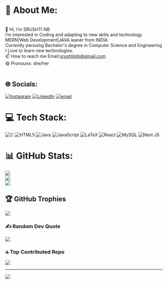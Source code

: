 # 💫 About Me:
<br>    👋 Hi, I’m SRUSHTI NB<br>    I’m interested in Coding and adapting to new skills and technology<br>    MERN|Web Development|JAVA leaner from INDIA<br>    Currently persuing Bachelor's degree in Computer Science and Engineering<br>    I Love to learn new technologies.<br>    📫 How to reach me Email:srushtiinb@gmail.com<br>    😄 Pronouns: she/her<br><br>


## 🌐 Socials:
[![Instagram](https://img.shields.io/badge/Instagram-%23E4405F.svg?logo=Instagram&logoColor=white)](https://instagram.com/srushtii__._) [![LinkedIn](https://img.shields.io/badge/LinkedIn-%230077B5.svg?logo=linkedin&logoColor=white)](https://linkedin.com/in/srushtinb) [![email](https://img.shields.io/badge/Email-D14836?logo=gmail&logoColor=white)](mailto:srushtiicse@gmail.com) 

# 💻 Tech Stack:
![C](https://img.shields.io/badge/c-%2300599C.svg?style=for-the-badge&logo=c&logoColor=white) ![HTML5](https://img.shields.io/badge/html5-%23E34F26.svg?style=for-the-badge&logo=html5&logoColor=white) ![Java](https://img.shields.io/badge/java-%23ED8B00.svg?style=for-the-badge&logo=openjdk&logoColor=white) ![JavaScript](https://img.shields.io/badge/javascript-%23323330.svg?style=for-the-badge&logo=javascript&logoColor=%23F7DF1E) ![LaTeX](https://img.shields.io/badge/latex-%23008080.svg?style=for-the-badge&logo=latex&logoColor=white) ![React](https://img.shields.io/badge/react-%2320232a.svg?style=for-the-badge&logo=react&logoColor=%2361DAFB) ![MySQL](https://img.shields.io/badge/mysql-4479A1.svg?style=for-the-badge&logo=mysql&logoColor=white) ![Next JS](https://img.shields.io/badge/Next-black?style=for-the-badge&logo=next.js&logoColor=white)
# 📊 GitHub Stats:
![](https://github-readme-stats.vercel.app/api?username=srushtinb&theme=dark&hide_border=false&include_all_commits=true&count_private=false)<br/>
![](https://github-readme-streak-stats.herokuapp.com/?user=srushtinb&theme=dark&hide_border=false)<br/>
![](https://github-readme-stats.vercel.app/api/top-langs/?username=srushtinb&theme=dark&hide_border=false&include_all_commits=true&count_private=false&layout=compact)

## 🏆 GitHub Trophies
![](https://github-profile-trophy.vercel.app/?username=srushtinb&theme=radical&no-frame=false&no-bg=false&margin-w=4)

### ✍️ Random Dev Quote
![](https://quotes-github-readme.vercel.app/api?type=horizontal&theme=radical)

### 🔝 Top Contributed Repo
![](https://github-contributor-stats.vercel.app/api?username=srushtinb&limit=5&theme=dark&combine_all_yearly_contributions=true)

---
[![](https://visitcount.itsvg.in/api?id=srushtinb&icon=0&color=0)](https://visitcount.itsvg.in)

<!-- Proudly created with GPRM ( https://gprm.itsvg.in ) -->
